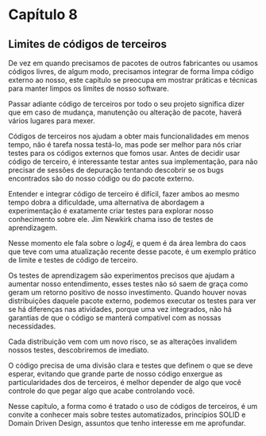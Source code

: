 # Capítulo 8

## Limites de códigos de terceiros

De vez em quando precisamos de pacotes de outros fabricantes ou usamos códigos livres, de algum modo, precisamos integrar de forma limpa código externo ao nosso, este capítulo se preocupa em mostrar práticas e técnicas para manter limpos os limites de nosso software.

Passar adiante código de terceiros por todo o seu projeto significa dizer que em caso de mudança, manutenção ou alteração de pacote, haverá vários lugares para mexer.

Códigos de terceiros nos ajudam a obter mais funcionalidades em menos tempo, não é tarefa nossa testá-lo, mas pode ser melhor para nós criar testes para os códigos externos que fomos usar. Antes de decidir usar código de terceiro, é interessante testar antes sua implementação, para não precisar de sessões de depuração tentando descobrir se os bugs encontrados são do nosso código ou do pacote externo.

Entender e integrar código de terceiro é difícil, fazer ambos ao mesmo tempo dobra a dificuldade, uma alternativa de abordagem a experimentação é exatamente criar testes para explorar nosso conhecimento sobre ele. Jim Newkirk chama isso de testes de aprendizagem.

Nesse momento ele fala sobre o *_log4j_*, e quem é da área lembra do caos que teve com uma atualização recente desse pacote, é um exemplo prático de limite e testes de código de terceiro.

Os testes de aprendizagem são experimentos precisos que ajudam a aumentar nosso entendimento, esses testes não só saem de graça como geram um retorno positivo de nosso investimento. Quando houver novas distribuições daquele pacote externo, podemos executar os testes para ver se há diferenças nas atividades, porque uma vez integrados, não há garantias de que o código se manterá compatível com as nossas necessidades.

Cada distribuição vem com um novo risco, se as alterações invalidem nossos testes, descobriremos de imediato.

O código precisa de uma divisão clara e testes que definem o que se deve esperar, evitando que grande parte de nosso código enxergue as particularidades dos de terceiros, é melhor depender de algo que você controle do que pegar algo que acabe controlando você.

Nesse capítulo, a forma como é tratado o uso de códigos de terceiros, é um convite a conhecer mais sobre testes automatizados, princípios SOLID e Domain Driven Design, assuntos que tenho interesse em me aprofundar.



